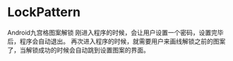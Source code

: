 # LockPattern
Android九宫格图案解锁
刚进入程序的时候，会让用户设置一个密码，设置完毕后，程序会自动退出。
再次进入程序的时候，就需要用户来画线解锁之前的图案了，当解锁成功的时候会自动跳到设置图案的界面。
